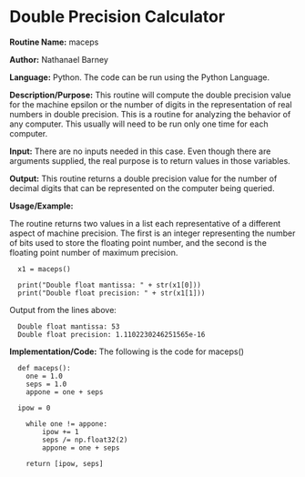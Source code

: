 # Double Precision Calculator

**Routine Name:**           maceps

**Author:** Nathanael Barney

**Language:** Python. The code can be run using the Python Language.

**Description/Purpose:** This routine will compute the double precision value for the machine epsilon or the number of digits
in the representation of real numbers in double precision. This is a routine for analyzing the behavior of any computer. This
usually will need to be run only one time for each computer.

**Input:** There are no inputs needed in this case. Even though there are arguments supplied, the real purpose is to
return values in those variables.

**Output:** This routine returns a double precision value for the number of decimal digits that can be represented on the
computer being queried.

**Usage/Example:**

The routine returns two values in a list each representative of a different aspect of machine precision. The first is an integer representing the number of bits used to store the floating point number, and the second is the floating point number of maximum precision.

      x1 = maceps()
      
      print("Double float mantissa: " + str(x1[0]))
      print("Double float precision: " + str(x1[1]))

Output from the lines above:

      Double float mantissa: 53
      Double float precision: 1.1102230246251565e-16


**Implementation/Code:** The following is the code for maceps()
  
      
      def maceps():
        one = 1.0
        seps = 1.0
        appone = one + seps
      
      ipow = 0
      
        while one != appone:
            ipow += 1
            seps /= np.float32(2)
            appone = one + seps
        
        return [ipow, seps]
